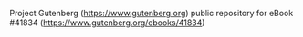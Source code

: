 Project Gutenberg (https://www.gutenberg.org) public repository for eBook #41834 (https://www.gutenberg.org/ebooks/41834)
